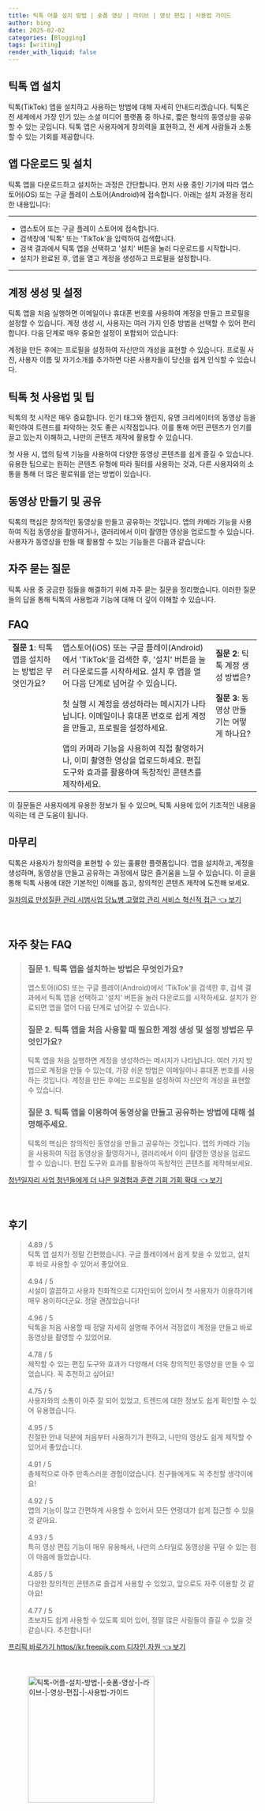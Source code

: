 ```yaml
---
title: 틱톡 어플 설치 방법 | 숏폼 영상 | 라이브 | 영상 편집 | 사용법 가이드
author: bing
date: 2025-02-02
categories: [Blogging]
tags: [writing]
render_with_liquid: false
---
```



<h2 id='틱톡 앱 설치'>틱톡 앱 설치</h2>

<p>틱톡(TikTok) 앱을 설치하고 사용하는 방법에 대해 자세히 안내드리겠습니다. 틱톡은 전 세계에서 가장 인기 있는 소셜 미디어 플랫폼 중 하나로, 짧은 형식의 동영상을 공유할 수 있는 곳입니다. 틱톡 앱은 사용자에게 창의력을 표현하고, 전 세계 사람들과 소통할 수 있는 기회를 제공합니다.</p>

<h2 id='앱 다운로드 및 설치'>앱 다운로드 및 설치</h2>

<p>틱톡 앱을 다운로드하고 설치하는 과정은 간단합니다. 먼저 사용 중인 기기에 따라 앱스토어(iOS) 또는 구글 플레이 스토어(Android)에 접속합니다. 아래는 설치 과정을 정리한 내용입니다:</p>

<hr />

<ul>
    <li>앱스토어 또는 구글 플레이 스토어에 접속합니다.</li>
    <li>검색창에 '틱톡' 또는 'TikTok'을 입력하여 검색합니다.</li>
    <li>검색 결과에서 틱톡 앱을 선택하고 '설치' 버튼을 눌러 다운로드를 시작합니다.</li>
    <li>설치가 완료된 후, 앱을 열고 계정을 생성하고 프로필을 설정합니다.</li>
</ul>

<hr />

<h2 id='계정 생성 및 설정'>계정 생성 및 설정</h2>

<p>틱톡 앱을 처음 실행하면 이메일이나 휴대폰 번호를 사용하여 계정을 만들고 프로필을 설정할 수 있습니다. 계정 생성 시, 사용자는 여러 가지 인증 방법을 선택할 수 있어 편리합니다. 다음 단계로 매우 중요한 설정이 포함되어 있습니다:</p>

<p>계정을 만든 후에는 프로필을 설정하여 자신만의 개성을 표현할 수 있습니다. 프로필 사진, 사용자 이름 및 자기소개를 추가하면 다른 사용자들이 당신을 쉽게 인식할 수 있습니다.</p>

<h2 id='틱톡 첫 사용법'>틱톡 첫 사용법 및 팁</h2>

<p>틱톡의 첫 시작은 매우 중요합니다. 인기 태그와 챌린지, 유명 크리에이터의 동영상 등을 확인하여 트렌드를 파악하는 것도 좋은 시작점입니다. 이를 통해 어떤 콘텐츠가 인기를 끌고 있는지 이해하고, 나만의 콘텐츠 제작에 활용할 수 있습니다.</p>

<p>첫 사용 시, 앱의 탐색 기능을 사용하여 다양한 동영상 콘텐츠를 쉽게 즐길 수 있습니다. 유용한 팁으로는 원하는 콘텐츠 유형에 따라 필터를 사용하는 것과, 다른 사용자와의 소통을 통해 더 많은 팔로워를 얻는 방법이 있습니다.</p>

<h2 id='동영상 만들기 및 공유'>동영상 만들기 및 공유</h2>

<p>틱톡의 핵심은 창의적인 동영상을 만들고 공유하는 것입니다. 앱의 카메라 기능을 사용하여 직접 동영상을 촬영하거나, 갤러리에서 이미 촬영한 영상을 업로드할 수 있습니다. 사용자가 동영상을 만들 때 활용할 수 있는 기능들은 다음과 같습니다:</p>

<h2 id='자주 묻는 질문'>자주 묻는 질문</h2>

<p>틱톡 사용 중 궁금한 점들을 해결하기 위해 자주 묻는 질문을 정리했습니다. 이러한 질문들의 답을 통해 틱톡의 사용법과 기능에 대해 더 깊이 이해할 수 있습니다.</p>

<h2 id='FAQ'>FAQ</h2>

<table>
    <tr>
        <td><b>질문 1</b>: 틱톡 앱을 설치하는 방법은 무엇인가요?</td>
        <td>앱스토어(iOS) 또는 구글 플레이(Android)에서 'TikTok'을 검색한 후, '설치' 버튼을 눌러 다운로드를 시작하세요. 설치 후 앱을 열어 다음 단계로 넘어갈 수 있습니다.</td>
        <td><b>질문 2</b>: 틱톡 계정 생성 방법은?</td>
    </tr>
    <tr>
        <td></td>
        <td>첫 실행 시 계정을 생성하라는 메시지가 나타납니다. 이메일이나 휴대폰 번호로 쉽게 계정을 만들고, 프로필을 설정하세요.</td>
        <td><b>질문 3</b>: 동영상 만들기는 어떻게 하나요?</td>
    </tr>
    <tr>
        <td></td>
        <td>앱의 카메라 기능을 사용하여 직접 촬영하거나, 이미 촬영한 영상을 업로드하세요. 편집 도구와 효과를 활용하여 독창적인 콘텐츠를 제작하세요.</td>
        <td></td>
    </tr>
</table>

<p>이 질문들은 사용자에게 유용한 정보가 될 수 있으며, 틱톡 사용에 있어 기초적인 내용을 익히는 데 큰 도움이 됩니다.</p>

<h2 id='마무리'>마무리</h2>

<p>틱톡은 사용자가 창의력을 표현할 수 있는 훌륭한 플랫폼입니다. 앱을 설치하고, 계정을 생성하며, 동영상을 만들고 공유하는 과정에서 많은 즐거움을 느낄 수 있습니다. 이 글을 통해 틱톡 사용에 대한 기본적인 이해를 돕고, 창의적인 콘텐츠 제작에 도전해 보세요.</p>


<p><a class="click-button" title="일차의료 만성질환 관리 시범사업 당뇨병 고혈압 관리 서비스 혁신적 접근" href="https://blackassets.github.io/posts/%EC%9D%BC%EC%B0%A8%EC%9D%98%EB%A3%8C-%EB%A7%8C%EC%84%B1%EC%A7%88%ED%99%98-%EA%B4%80%EB%A6%AC-%EC%8B%9C%EB%B2%94%EC%82%AC%EC%97%85-%EB%8B%B9%EB%87%A8%EB%B3%91-%EA%B3%A0%ED%98%88%EC%95%95-%EA%B4%80%EB%A6%AC-%EC%84%9C%EB%B9%84%EC%8A%A4-%ED%98%81%EC%8B%A0%EC%A0%81-%EC%A0%91%EA%B7%BC/" rel="dofollow">일차의료 만성질환 관리 시범사업 당뇨병 고혈압 관리 서비스 혁신적 접근 👈 보기</a></p><br>
<h2 id='자주_찾는_FAQ'>자주 찾는 FAQ</h2>
<div itemscope="" itemtype="https://schema.org/FAQPage"> 
<blockquote> 
<div itemscope="" itemprop="mainEntity" itemtype="https://schema.org/Question"> 
<h3 itemprop="name">질문 1. 틱톡 앱을 설치하는 방법은 무엇인가요?</h3> 
<div itemscope="" itemprop="acceptedAnswer" itemtype="https://schema.org/Answer"> 
<span itemprop="text"> 
<p>앱스토어(iOS) 또는 구글 플레이(Android)에서 'TikTok'을 검색한 후, 검색 결과에서 틱톡 앱을 선택하고 '설치' 버튼을 눌러 다운로드를 시작하세요. 설치가 완료되면 앱을 열어 다음 단계로 넘어갈 수 있습니다.</p> 
</span> 
</div> 
</div> 
<div itemscope="" itemprop="mainEntity" itemtype="https://schema.org/Question"> 
<h3 itemprop="name">질문 2. 틱톡 앱을 처음 사용할 때 필요한 계정 생성 및 설정 방법은 무엇인가요?</h3> 
<div itemscope="" itemprop="acceptedAnswer" itemtype="https://schema.org/Answer"> 
<span itemprop="text"> 
<p>틱톡 앱을 처음 실행하면 계정을 생성하라는 메시지가 나타납니다. 여러 가지 방법으로 계정을 만들 수 있는데, 가장 쉬운 방법은 이메일이나 휴대폰 번호를 사용하는 것입니다. 계정을 만든 후에는 프로필을 설정하여 자신만의 개성을 표현할 수 있습니다.</p> 
</span> 
</div> 
</div> 
<div itemscope="" itemprop="mainEntity" itemtype="https://schema.org/Question"> 
<h3 itemprop="name">질문 3. 틱톡 앱을 이용하여 동영상을 만들고 공유하는 방법에 대해 설명해주세요.</h3> 
<div itemscope="" itemprop="acceptedAnswer" itemtype="https://schema.org/Answer"> 
<span itemprop="text"> 
<p>틱톡의 핵심은 창의적인 동영상을 만들고 공유하는 것입니다. 앱의 카메라 기능을 사용하여 직접 동영상을 촬영하거나, 갤러리에서 이미 촬영한 영상을 업로드할 수 있습니다. 편집 도구와 효과를 활용하여 독창적인 콘텐츠를 제작해보세요.</p> 
</span> 
</div> 
</div> 
</blockquote> 
</div>
<p><a class="click-button" title="청년일자리 사업 청년들에게 더 나은 일경험과 훈련 기회 기회 확대" href="https://blackassets.github.io/posts/%EC%B2%AD%EB%85%84%EC%9D%BC%EC%9E%90%EB%A6%AC-%EC%82%AC%EC%97%85-%EC%B2%AD%EB%85%84%EB%93%A4%EC%97%90%EA%B2%8C-%EB%8D%94-%EB%82%98%EC%9D%80-%EC%9D%BC%EA%B2%BD%ED%97%98%EA%B3%BC-%ED%9B%88%EB%A0%A8-%EA%B8%B0%ED%9A%8C-%EA%B8%B0%ED%9A%8C-%ED%99%95%EB%8C%80/" rel="dofollow">청년일자리 사업 청년들에게 더 나은 일경험과 훈련 기회 기회 확대 👈 보기</a></p><br>
<h2 id='후기'>후기</h2>
<div itemscope itemtype="https://schema.org/Product">
  <blockquote>
  <div itemprop="review" itemscope itemtype="https://schema.org/Review">
      <div itemprop="reviewRating" itemscope itemtype="https://schema.org/Rating"> <span itemprop="ratingValue">4.89</span> / <span itemprop="bestRating">5</span> </div>
      <span itemprop="reviewBody">틱톡 앱 설치가 정말 간편했습니다. 구글 플레이에서 쉽게 찾을 수 있었고, 설치 후 바로 사용할 수 있어서 좋았어요.</span>
  </div>
  <br>
  <div itemprop="review" itemscope itemtype="https://schema.org/Review">
      <div itemprop="reviewRating" itemscope itemtype="https://schema.org/Rating"> <span itemprop="ratingValue">4.94</span> / <span itemprop="bestRating">5</span> </div>
      <span itemprop="reviewBody">시설이 깔끔하고 사용자 친화적으로 디자인되어 있어서 첫 사용자가 이용하기에 매우 용이하더군요. 정말 괜찮았습니다!</span>
  </div>
  <br>
  <div itemprop="review" itemscope itemtype="https://schema.org/Review">
      <div itemprop="reviewRating" itemscope itemtype="https://schema.org/Rating"> <span itemprop="ratingValue">4.96</span> / <span itemprop="bestRating">5</span> </div>
      <span itemprop="reviewBody">틱톡을 처음 사용할 때 정말 자세히 설명해 주어서 걱정없이 계정을 만들고 바로 동영상을 촬영할 수 있었어요.</span>
  </div>
  <br>
  <div itemprop="review" itemscope itemtype="https://schema.org/Review">
      <div itemprop="reviewRating" itemscope itemtype="https://schema.org/Rating"> <span itemprop="ratingValue">4.78</span> / <span itemprop="bestRating">5</span> </div>
      <span itemprop="reviewBody">제작할 수 있는 편집 도구와 효과가 다양해서 더욱 창의적인 동영상을 만들 수 있었습니다. 꼭 추천하고 싶어요!</span>
  </div>
  <br>
  <div itemprop="review" itemscope itemtype="https://schema.org/Review">
      <div itemprop="reviewRating" itemscope itemtype="https://schema.org/Rating"> <span itemprop="ratingValue">4.75</span> / <span itemprop="bestRating">5</span> </div>
      <span itemprop="reviewBody">사용자와의 소통이 아주 잘 되어 있었고, 트렌드에 대한 정보도 쉽게 확인할 수 있어 유용했습니다.</span>
  </div>
  <br>
  <div itemprop="review" itemscope itemtype="https://schema.org/Review">
      <div itemprop="reviewRating" itemscope itemtype="https://schema.org/Rating"> <span itemprop="ratingValue">4.95</span> / <span itemprop="bestRating">5</span> </div>
      <span itemprop="reviewBody">친절한 안내 덕분에 처음부터 사용하기가 편하고, 나만의 영상도 쉽게 제작할 수 있어서 좋았습니다.</span>
  </div>
  <br>
  <div itemprop="review" itemscope itemtype="https://schema.org/Review">
      <div itemprop="reviewRating" itemscope itemtype="https://schema.org/Rating"> <span itemprop="ratingValue">4.91</span> / <span itemprop="bestRating">5</span> </div>
      <span itemprop="reviewBody">총체적으로 아주 만족스러운 경험이었습니다. 친구들에게도 꼭 추천할 생각이에요!</span>
  </div>
  <br>
  <div itemprop="review" itemscope itemtype="https://schema.org/Review">
      <div itemprop="reviewRating" itemscope itemtype="https://schema.org/Rating"> <span itemprop="ratingValue">4.92</span> / <span itemprop="bestRating">5</span> </div>
      <span itemprop="reviewBody">앱의 기능이 많고 간편하게 사용할 수 있어서 모든 연령대가 쉽게 접근할 수 있을 것 같아요.</span>
  </div>
  <br>
  <div itemprop="review" itemscope itemtype="https://schema.org/Review">
      <div itemprop="reviewRating" itemscope itemtype="https://schema.org/Rating"> <span itemprop="ratingValue">4.93</span> / <span itemprop="bestRating">5</span> </div>
      <span itemprop="reviewBody">특히 영상 편집 기능이 매우 유용해서, 나만의 스타일로 동영상을 꾸밀 수 있는 점이 마음에 들었습니다.</span>
  </div>
  <br>
  <div itemprop="review" itemscope itemtype="https://schema.org/Review">
      <div itemprop="reviewRating" itemscope itemtype="https://schema.org/Rating"> <span itemprop="ratingValue">4.85</span> / <span itemprop="bestRating">5</span> </div>
      <span itemprop="reviewBody">다양한 창의적인 콘텐츠로 즐겁게 사용할 수 있었고, 앞으로도 자주 이용할 것 같아요!</span>
  </div>
  <br>
  <div itemprop="review" itemscope itemtype="https://schema.org/Review">
      <div itemprop="reviewRating" itemscope itemtype="https://schema.org/Rating"> <span itemprop="ratingValue">4.77</span> / <span itemprop="bestRating">5</span> </div>
      <span itemprop="reviewBody">초보자도 쉽게 사용할 수 있도록 되어 있어, 정말 많은 사람들이 즐길 수 있을 것 같습니다. 추천합니다!</span>
  </div>
  </blockquote>
</div>
<p><a class="click-button" title="프리픽 바로가기 https//kr.freepik.com 디자인 자원" href="https://blackassets.github.io/posts/%ED%94%84%EB%A6%AC%ED%94%BD-%EB%B0%94%EB%A1%9C%EA%B0%80%EA%B8%B0-httpskr.freepik.com-%EB%94%94%EC%9E%90%EC%9D%B8-%EC%9E%90%EC%9B%90/" rel="dofollow">프리픽 바로가기 https//kr.freepik.com 디자인 자원 👈 보기</a></p><br>
<figure class="image"><img src="https://blackassets.github.io/assets/img/thumbnail/틱톡-어플-설치-방법-|-숏폼-영상-|-라이브-|-영상-편집-|-사용법-가이드.webp" alt="틱톡-어플-설치-방법-|-숏폼-영상-|-라이브-|-영상-편집-|-사용법-가이드" width="256" height="256"></figure>